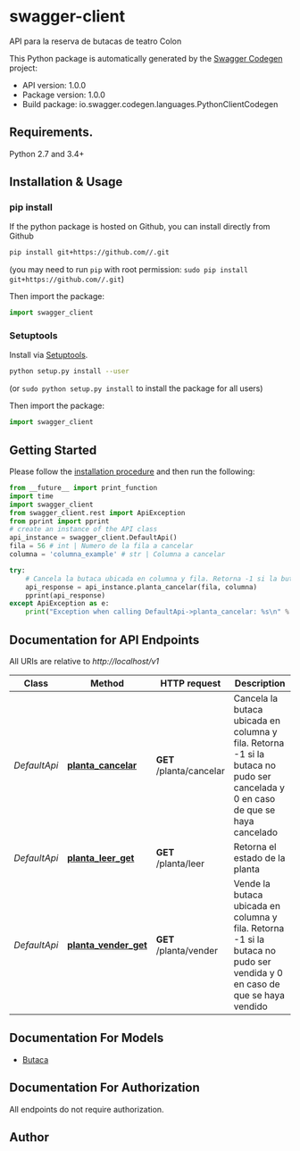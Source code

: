 # swagger-client
API para la reserva de butacas de teatro Colon

This Python package is automatically generated by the [Swagger Codegen](https://github.com/swagger-api/swagger-codegen) project:

- API version: 1.0.0
- Package version: 1.0.0
- Build package: io.swagger.codegen.languages.PythonClientCodegen

## Requirements.

Python 2.7 and 3.4+

## Installation & Usage
### pip install

If the python package is hosted on Github, you can install directly from Github

```sh
pip install git+https://github.com//.git
```
(you may need to run `pip` with root permission: `sudo pip install git+https://github.com//.git`)

Then import the package:
```python
import swagger_client 
```

### Setuptools

Install via [Setuptools](http://pypi.python.org/pypi/setuptools).

```sh
python setup.py install --user
```
(or `sudo python setup.py install` to install the package for all users)

Then import the package:
```python
import swagger_client
```

## Getting Started

Please follow the [installation procedure](#installation--usage) and then run the following:

```python
from __future__ import print_function
import time
import swagger_client
from swagger_client.rest import ApiException
from pprint import pprint
# create an instance of the API class
api_instance = swagger_client.DefaultApi()
fila = 56 # int | Numero de la fila a cancelar
columna = 'columna_example' # str | Columna a cancelar

try:
    # Cancela la butaca ubicada en columna y fila. Retorna -1 si la butaca no pudo ser cancelada y 0 en caso de que se haya cancelado
    api_response = api_instance.planta_cancelar(fila, columna)
    pprint(api_response)
except ApiException as e:
    print("Exception when calling DefaultApi->planta_cancelar: %s\n" % e)

```

## Documentation for API Endpoints

All URIs are relative to *http://localhost/v1*

Class | Method | HTTP request | Description
------------ | ------------- | ------------- | -------------
*DefaultApi* | [**planta_cancelar**](docs/DefaultApi.md#planta_cancelar) | **GET** /planta/cancelar | Cancela la butaca ubicada en columna y fila. Retorna -1 si la butaca no pudo ser cancelada y 0 en caso de que se haya cancelado
*DefaultApi* | [**planta_leer_get**](docs/DefaultApi.md#planta_leer_get) | **GET** /planta/leer | Retorna el estado de la planta
*DefaultApi* | [**planta_vender_get**](docs/DefaultApi.md#planta_vender_get) | **GET** /planta/vender | Vende la butaca ubicada en columna y fila. Retorna -1 si la butaca no pudo ser vendida y 0 en caso de que se haya vendido


## Documentation For Models

 - [Butaca](docs/Butaca.md)


## Documentation For Authorization

 All endpoints do not require authorization.


## Author



